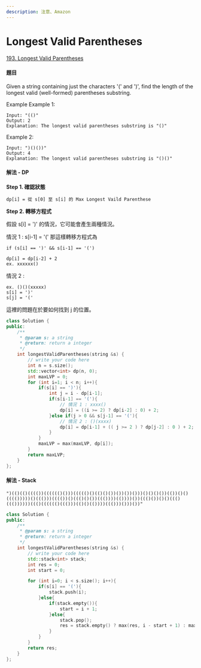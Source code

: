 ```yaml
---
description: 注意、Amazon
---
```


# Longest Valid Parentheses

[193. Longest Valid Parentheses](https://www.lintcode.com/problem/longest-valid-parentheses/?_from=ladder&&fromId=131)

#### 題目

Given a string containing just the characters '\(' and '\)', find the length of the longest valid \(well-formed\) parentheses substring.

Example Example 1:

```text
Input: "(()"
Output: 2
Explanation: The longest valid parentheses substring is "()"
```

Example 2:

```text
Input: ")()())"
Output: 4
Explanation: The longest valid parentheses substring is "()()"
```

#### 解法 - DP

**Step 1. 確認狀態**

```text
dp[i] = 從 s[0] 至 s[i] 的 Max Longest Vaild Parenthese
```

**Step 2. 轉移方程式**

假設 s\[i\] = '\)' 的情況，它可能會產生兩種情況。

情況 1 : s\[i-1\] = '\(' 那這樣轉移方程式為

```text
if (s[i] == ')' && s[i-1] == '(') 

dp[i] = dp[i-2] + 2
ex. xxxxxx()
```

情況 2 :

```text
ex. ()()(xxxxx) 
s[i] = ')'
s[j] = '('
```

這裡的問題在於要如何找到 j 的位置。

```cpp
class Solution {
public:
    /**
     * @param s: a string
     * @return: return a integer
     */
    int longestValidParentheses(string &s) {
        // write your code here
        int n = s.size();
        std::vector<int> dp(n, 0);
        int maxLVP = 0;
        for (int i=1; i < n; i++){
            if(s[i] == ')'){
                int j = i - dp[i-1];
                if(s[i-1] == '('){
                    // 情況 1 : xxxx()
                    dp[i] = ((i >= 2) ? dp[i-2] : 0) + 2;
                }else if(j > 0 && s[j-1] == '('){
                    // 情況 2 : ()(xxxx)
                    dp[i] = dp[i-1] + (( j >= 2 ) ? dp[j-2] : 0 ) + 2; 
                }
            }
            maxLVP = max(maxLVP, dp[i]);
        }
        return maxLVP;
    }
};
```

#### 解法 - Stack

```text
")(()(()(((())(((((()()))((((()()(()()())())())()))()()()())(())()()(((()))))()((()))(((())()((()()())((())))(())))())((()())()()((()((())))))((()(((((()((()))(()()(())))((()))()))())"
```

```cpp
class Solution {
public:
    /**
     * @param s: a string
     * @return: return a integer
     */
    int longestValidParentheses(string &s) {
        // write your code here
        std::stack<int> stack;
        int res = 0;
        int start = 0;

        for (int i=0; i < s.size(); i++){
            if(s[i] == '('){
                stack.push(i);
            }else{
                if(stack.empty()){
                    start = i + 1;
                }else{
                    stack.pop();
                    res = stack.empty() ? max(res, i - start + 1) : max(res , i - stack.top());
                }
            }
        }
        return res;
    }
};
```

